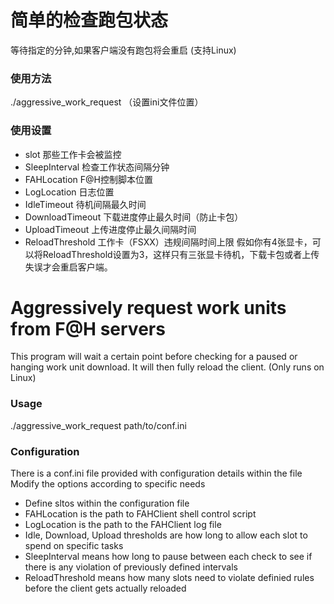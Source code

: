 # 简单的检查跑包状态
等待指定的分钟,如果客户端没有跑包将会重启 (支持Linux)
### 使用方法
./aggressive_work_request （设置ini文件位置）

### 使用设置
* slot  那些工作卡会被监控
* SleepInterval 检查工作状态间隔分钟
* FAHLocation   F@H控制脚本位置
* LogLocation   日志位置
* IdleTimeout   待机间隔最久时间
* DownloadTimeout   下载进度停止最久时间（防止卡包）
* UploadTimeout 上传进度停止最久间隔时间
* ReloadThreshold   工作卡（FSXX）违规间隔时间上限
假如你有4张显卡，可以将ReloadThreshold设置为3，这样只有三张显卡待机，下载卡包或者上传失误才会重启客户端。


# Aggressively request work units from F@H servers
This program will wait a certain point before checking for a paused or hanging work unit download. It will then fully reload the client. (Only runs on Linux)
### Usage
./aggressive_work_request path/to/conf.ini

### Configuration
There is a conf.ini file provided with configuration details within the file
Modify the options according to specific needs
* Define sltos within the configuration file
* FAHLocation is the path to FAHClient shell control script
* LogLocation is the path to the FAHClient log file
* Idle, Download, Upload thresholds are how long to allow each slot to spend on specific tasks
* SleepInterval means how long to pause between each check to see if there is any violation of previously defined intervals
* ReloadThreshold means how many slots need to violate definied rules before the client gets actually reloaded
